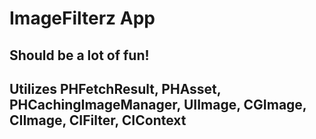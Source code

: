 # ImageFilterz App

## Should be a lot of fun!

## Utilizes PHFetchResult, PHAsset, PHCachingImageManager, UIImage, CGImage, CIImage, CIFilter, CIContext